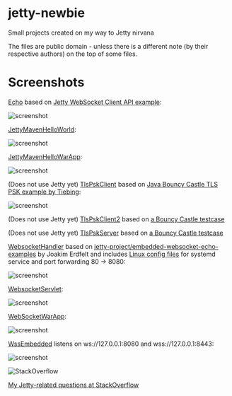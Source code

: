 jetty-newbie
==========

Small projects created on my way to Jetty nirvana

The files are public domain - unless there is a different note (by their respective authors) on the top of some files.

Screenshots
==========

[Echo](https://github.com/afarber/jetty-newbie/tree/master/Echo) based on [Jetty WebSocket Client API example](https://www.eclipse.org/jetty/documentation/current/jetty-websocket-client-api.html):

![screenshot](https://raw.github.com/afarber/jetty-newbie/master/Echo/screenshot.png)


[JettyMavenHelloWorld](https://github.com/afarber/jetty-newbie/tree/master/JettyMavenHelloWorld):

![screenshot](https://raw.github.com/afarber/jetty-newbie/master/JettyMavenHelloWorld/screenshot.png)


[JettyMavenHelloWarApp](https://github.com/afarber/jetty-newbie/tree/master/JettyMavenHelloWarApp):

![screenshot](https://raw.github.com/afarber/jetty-newbie/master/JettyMavenHelloWarApp/screenshot.png)


(Does not use Jetty yet)
[TlsPskClient](https://github.com/afarber/jetty-newbie/tree/master/TlsPskClient) based on [Java Bouncy Castle TLS PSK example by Tiebing](http://tiebing.blogspot.de/2013/09/java-bouncy-castle-tls-psk-example.html):

![screenshot](https://raw.github.com/afarber/jetty-newbie/master/TlsPskClient/screenshot.png)


(Does not use Jetty yet)
[TlsPskClient2](https://github.com/afarber/jetty-newbie/tree/master/TlsPskClient2) based on [a Bouncy Castle testcase](https://github.com/bcgit/bc-java/tree/master/core/src/test/java/org/bouncycastle/crypto/tls/test)


(Does not use Jetty yet)
[TlsPskServer](https://github.com/afarber/jetty-newbie/tree/master/TlsPskServer) based on [a Bouncy Castle testcase](https://github.com/bcgit/bc-java/tree/master/core/src/test/java/org/bouncycastle/crypto/tls/test)


[WebsocketHandler](https://github.com/afarber/jetty-newbie/tree/master/WebsocketHandler) based on [jetty-project/embedded-websocket-echo-examples](https://github.com/jetty-project/embedded-websocket-echo-examples) by Joakim Erdfelt and includes [Linux config files](https://github.com/afarber/jetty-newbie/tree/master/WebsocketHandler/linux) for systemd service and port forwarding 80 -> 8080:

![screenshot](https://raw.github.com/afarber/jetty-newbie/master/WebsocketHandler/screenshot.png)


[WebsocketServlet](https://github.com/afarber/jetty-newbie/tree/master/WebsocketServlet):

![screenshot](https://raw.github.com/afarber/jetty-newbie/master/WebsocketServlet/screenshot.png)


[WebSocketWarApp](https://github.com/afarber/jetty-newbie/tree/master/WebSocketWarApp):

![screenshot](https://raw.github.com/afarber/jetty-newbie/master/WebSocketWarApp/screenshot.png)


[WssEmbedded](https://github.com/afarber/jetty-newbie/tree/master/WssEmbedded) listens on ws://127.0.0.1:8080 and wss://127.0.0.1:8443:

![screenshot](https://raw.github.com/afarber/jetty-newbie/master/WssEmbedded/screenshot.png)


![StackOverflow](http://stackoverflow.com/users/flair/165071.png)

[My Jetty-related questions at StackOverflow](http://stackoverflow.com/search?q=user:165071+[jetty])

